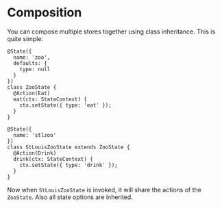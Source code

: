 # Composition
You can compose multiple stores together using class inheritance. This is quite simple:

```TS
@State({
  name: 'zoo',
  defaults: {
    type: null 
  }
})
class ZooState {
  @Action(Eat)
  eat(ctx: StateContext) {
    ctx.setState({ type: 'eat' });
  }
}

@State({
  name: 'stlzoo'
})
class StLouisZooState extends ZooState {
  @Action(Drink)
  drink(ctx: StateContext) {
    ctx.setState({ type: 'drink' });
  }
}
```

Now when `StLouisZooState` is invoked, it will share the actions of the `ZooState`. 
Also all state options are inherited.
